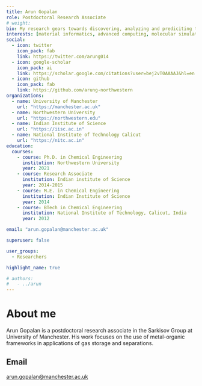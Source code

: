 ```yaml
---
title: Arun Gopalan
role: Postdoctoral Research Associate
# weight: 
bio: My research gears towards discovering, analyzing and prediciting the properties of nanoporous materials towards employing them for energy efficient separations via adsorption.
interests: [material informatics, advanced computing, molecular simulations, metal-organic frameworks, machine learning, adsorptive separations]
social:
  - icon: twitter
    icon_pack: fab
    link: https://twitter.com/arung014
  - icon: google-scholar
    icon_pack: ai
    link: https://scholar.google.com/citations?user=bej2vT0AAAAJ&hl=en
  - icon: github
    icon_pack: fab
    link: https://github.com/arung-northwestern
organizations:
  - name: University of Manchester
    url: "https://manchester.ac.uk"
  - name: Northwestern University 
    url: "https://northwestern.edu" 
  - name: Indian Institute of Science
    url: "https://iisc.ac.in"
  - name: National Institute of Technology Calicut
    url: "https://nitc.ac.in"
education:
  courses:
    - course: Ph.D. in Chemical Engineering
      institution: Northwestern University
      year: 2021
    - course: Research Associate
      institution: Indian institute of Science
      year: 2014-2015
    - course: M.E. in Chemical Engineering
      institution: Indian Institute of Science
      year: 2014
    - course: BTech in Chemical Engineering
      institution: National Institute of Technology, Calicut, India
      year: 2012

email: "arun.gopalan@manchester.ac.uk"

superuser: false

user_groups:
  - Researchers

highlight_name: true

# authors:
#   - ../arun
---
```

# About me
Arun Gopalan is a postdoctoral research associate in the Sarkisov Group at University of Manchester. His work focuses on the use of metal-organic frameworks in applications of gas storage and separations.
## Email
arun.gopalan@manchester.ac.uk